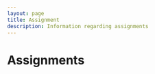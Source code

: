 ```yaml
---
layout: page
title: Assignment
description: Information regarding assignments 
---
```


# Assignments


